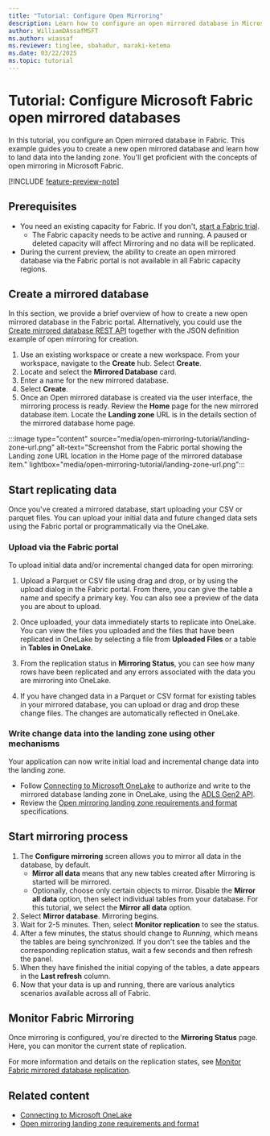 ```yaml
---
title: "Tutorial: Configure Open Mirroring"
description: Learn how to configure an open mirrored database in Microsoft Fabric.
author: WilliamDAssafMSFT
ms.author: wiassaf
ms.reviewer: tinglee, sbahadur, maraki-ketema
ms.date: 03/22/2025
ms.topic: tutorial
---
```


# Tutorial: Configure Microsoft Fabric open mirrored databases

In this tutorial, you configure an Open mirrored database in Fabric. This example guides you to create a new open mirrored database and learn how to land data into the landing zone. You'll get proficient with the concepts of open mirroring in Microsoft Fabric.

[!INCLUDE [feature-preview-note](../../includes/feature-preview-note.md)]

## Prerequisites

- You need an existing capacity for Fabric. If you don't, [start a Fabric trial](../../fundamentals/fabric-trial.md).
    - The Fabric capacity needs to be active and running. A paused or deleted capacity will affect Mirroring and no data will be replicated.
- During the current preview, the ability to create an open mirrored database via the Fabric portal is not available in all Fabric capacity regions.

## Create a mirrored database

In this section, we provide a brief overview of how to create a new open mirrored database in the Fabric portal. Alternatively, you could use the [Create mirrored database REST API](mirrored-database-rest-api.md#create-mirrored-database) together with the JSON definition example of open mirroring for creation.

1. Use an existing workspace or create a new workspace. From your workspace, navigate to the **Create** hub. Select **Create**.
1. Locate and select the **Mirrored Database** card.
1. Enter a name for the new mirrored database.
1. Select **Create**.
1. Once an Open mirrored database is created via the user interface, the mirroring process is ready. Review the **Home** page for the new mirrored database item. Locate the **Landing zone** URL is in the details section of the mirrored database home page.

:::image type="content" source="media/open-mirroring-tutorial/landing-zone-url.png" alt-text="Screenshot from the Fabric portal showing the Landing zone URL location in the Home page of the mirrored database item." lightbox="media/open-mirroring-tutorial/landing-zone-url.png":::

## Start replicating data

Once you've created a mirrored database, start uploading your CSV or parquet files. You can upload your initial data and future changed data sets using the Fabric portal or programmatically via the OneLake.

### Upload via the Fabric portal

To upload initial data and/or incremental changed data for open mirroring:

1. Upload a Parquet or CSV file using drag and drop, or by using the upload dialog in the Fabric portal. From there, you can give the table a name and specify a primary key. You can also see a preview of the data you are about to upload.

1. Once uploaded, your data immediately starts to replicate into OneLake. You can view the files you uploaded and the files that have been replicated in OneLake by selecting a file from **Uploaded Files** or a table in **Tables in OneLake**.

1. From the replication status in **Mirroring Status**, you can see how many rows have been replicated and any errors associated with the data you are mirroring into OneLake.

1. If you have changed data in a Parquet or CSV format for existing tables in your mirrored database, you can upload or drag and drop these change files. The changes are automatically reflected in OneLake. 

### Write change data into the landing zone using other mechanisms

Your application can now write initial load and incremental change data into the landing zone.

- Follow [Connecting to Microsoft OneLake](../../onelake/onelake-access-api.md) to authorize and write to the mirrored database landing zone in OneLake, using the [ADLS Gen2 API](/rest/api/storageservices/data-lake-storage-gen2).
- Review the [Open mirroring landing zone requirements and format](open-mirroring-landing-zone-format.md) specifications.

## Start mirroring process

1. The **Configure mirroring** screen allows you to mirror all data in the database, by default.
    - **Mirror all data** means that any new tables created after Mirroring is started will be mirrored.
    - Optionally, choose only certain objects to mirror. Disable the **Mirror all data** option, then select individual tables from your database.
    For this tutorial, we select the **Mirror all data** option.
1. Select **Mirror database**. Mirroring begins.
1. Wait for 2-5 minutes. Then, select **Monitor replication** to see the status.
1. After a few minutes, the status should change to *Running*, which means the tables are being synchronized.
   If you don't see the tables and the corresponding replication status, wait a few seconds and then refresh the panel.
1. When they have finished the initial copying of the tables, a date appears in the **Last refresh** column.
1. Now that your data is up and running, there are various analytics scenarios available across all of Fabric.

## Monitor Fabric Mirroring

Once mirroring is configured, you're directed to the **Mirroring Status** page. Here, you can monitor the current state of replication.

For more information and details on the replication states, see [Monitor Fabric mirrored database replication](monitor.md).

## Related content

- [Connecting to Microsoft OneLake](../../onelake/onelake-access-api.md)
- [Open mirroring landing zone requirements and format](open-mirroring-landing-zone-format.md)

